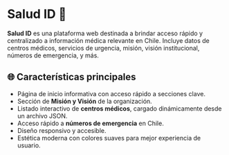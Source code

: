 # Salud ID 🏥

**Salud ID** es una plataforma web destinada a brindar acceso rápido y centralizado a información médica relevante en Chile. Incluye datos de centros médicos, servicios de urgencia, misión, visión institucional, números de emergencia, y más.

## 🌐 Características principales

- Página de inicio informativa con acceso rápido a secciones clave.
- Sección de **Misión y Visión** de la organización.
- Listado interactivo de **centros médicos**, cargado dinámicamente desde un archivo JSON.
- Acceso rápido a **números de emergencia** en Chile.
- Diseño responsivo y accesible.
- Estética moderna con colores suaves para mejor experiencia de usuario.



